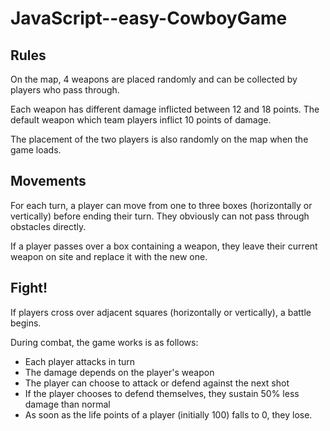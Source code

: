 # JavaScript--easy-CowboyGame

## Rules

On the map, 4 weapons are placed randomly and can be collected by players who pass through.

Each weapon has different damage inflicted between 12 and 18 points. The default weapon which team players inflict 10 points of damage.

The placement of the two players is also randomly on the map when the game loads.

## Movements

For each turn, a player can move from one to three boxes (horizontally or vertically) before ending their turn. They obviously can not pass through obstacles directly.

If a player passes over a box containing a weapon, they leave their current weapon on site and replace it with the new one.

## Fight!

If players cross over adjacent squares (horizontally or vertically), a battle begins.

During combat, the game works is as follows:

- Each player attacks in turn
- The damage depends on the player's weapon
- The player can choose to attack or defend against the next shot
- If the player chooses to defend themselves, they sustain 50% less damage than normal
- As soon as the life points of a player (initially 100) falls to 0, they lose.
